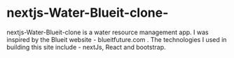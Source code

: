 # nextjs-Water-Blueit-clone-
nextjs-Water-Blueit-clone is a water resource management app. I was inspired by the Blueit website - blueitfuture.com . The technologies I used in building this site include - nextJs, React and bootstrap. 
